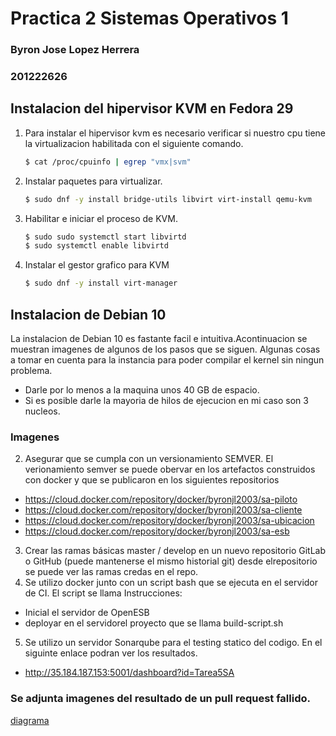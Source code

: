 # Practica 2 Sistemas Operativos 1
### Byron Jose Lopez Herrera
### 201222626


## Instalacion del hipervisor KVM en Fedora 29
1. Para instalar el hipervisor kvm es necesario verificar si nuestro cpu tiene la virtualizacion habilitada con el siguiente comando.
    ```bash
    $ cat /proc/cpuinfo | egrep "vmx|svm"
    ```
2. Instalar paquetes para virtualizar.
    ```bash
    $ sudo dnf -y install bridge-utils libvirt virt-install qemu-kvm
    ```
3. Habilitar e iniciar el proceso de KVM.
    ```bash
    $ sudo sudo systemctl start libvirtd
    $ sudo systemctl enable libvirtd
    ```
4. Instalar el gestor grafico para KVM
    ```bash
    $ sudo dnf -y install virt-manager
    ```
## Instalacion de Debian 10

La instalacion de Debian 10 es fastante facil  e intuitiva.Acontinuacion se muestran imagenes de algunos de los pasos que se siguen.
Algunas cosas a tomar en cuenta para la instancia para poder compilar el kernel sin ningun problema.
- Darle por lo menos a la maquina unos 40 GB de espacio.
- Si es posible darle la mayoria de hilos de ejecucion en mi caso son 3 nucleos.

### Imagenes



2. Asegurar que se cumpla con un versionamiento SEMVER.
El verionamiento semver se puede obervar en los artefactos construidos con docker y que se publicaron en los siguientes repositorios
- https://cloud.docker.com/repository/docker/byronjl2003/sa-piloto
- https://cloud.docker.com/repository/docker/byronjl2003/sa-cliente
- https://cloud.docker.com/repository/docker/byronjl2003/sa-ubicacion
- https://cloud.docker.com/repository/docker/byronjl2003/sa-esb
3.  Crear las ramas básicas master / develop en un nuevo repositorio GitLab o GitHub (puede mantenerse el mismo historial git)
desde elrepositorio se puede ver las ramas credas en el repo.
4. Se utilizo docker junto con un script bash que se ejecuta en el servidor de CI. El script se llama
Instrucciones:
- Inicial el servidor de OpenESB
- deployar en el servidorel proyecto que se llama build-script.sh
5. Se utilizo un servidor Sonarqube para el testing statico del codigo. En el siguinte enlace podran ver los resultados.
- http://35.184.187.153:5001/dashboard?id=Tarea5SA

### Se adjunta imagenes del resultado de un pull request fallido.
[diagrama][logo]

[logo]: https://raw.githubusercontent.com/byronjl2003/SA-Tarea5/Develop/github.com_byronjl2003_SA-Tarea5_pull_4.png "pull request"